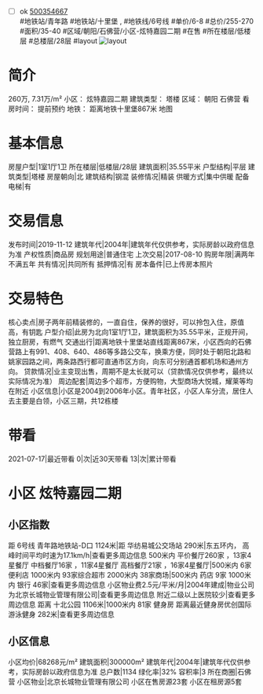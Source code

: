 - [ ] ok [500354667](https://bj.5i5j.com/ershoufang/500354667.html)  
 #地铁站/青年路 #地铁站/十里堡 ,  #地铁线/6号线
#单价/6-8 #总价/255-270 #面积/35-40   #区域/朝阳/石佛营/小区-炫特嘉园二期 #在售 #所在楼层/低楼层 #总楼层/28层 #layout 
![layout](http://image2.5i5j.com//group2/M00/C1/6F/CgqJM13IAceABdyLAAGXtfBU9Pc238.jpg_P5.jpg) 
# 简介 
 260万,  7.31万/m² 
小区： 炫特嘉园二期
建筑类型： 塔楼
区域： 朝阳 石佛营
看房时间： 提前预约
地铁： 距离地铁十里堡867米 地图
# 基本信息 
 房屋户型|1室1厅1卫
所在楼层|低楼层/28层
建筑面积|35.55平米
户型结构|平层
建筑类型|塔楼
房屋朝向|北
建筑结构|钢混
装修情况|精装
供暖方式|集中供暖
配备电梯|有
# 交易信息 
 发布时间|2019-11-12
建筑年代|2004年|建筑年代仅供参考，实际房龄以政府信息为准
产权性质|商品房
规划用途|普通住宅
上次交易|2017-08-10
购房年限|满两年不满五年
共有情况|共同所有
抵押情况|有
房本备件|已上传房本照片
# 交易特色 
 核心卖点|房子两年前精装修的，一直自住，保养的很好，可以拎包入住，原值高，有钥匙
户型介绍|此房为北向1室1厅1卫，建筑面积为35.55平米，正规开间，独立厨房，有燃气
交通出行|距离地铁十里堡站直线距离867米，小区西向的石佛营路上有991、408、640、486等多路公交车，换乘方便，同时处于朝阳北路和姚家园路之间，两条路西行都可直通市区方向，向东可分别通首都机场和通州方向。
贷款情况|业主变现出售，周期不是太长就可以（贷款情况仅供参考，最终以实际情况为准）
周边配套|周边多个超市，方便购物，大型商场大悦城，耀莱等均在附近
小区信息|小区是2004到2006年小区。青年社区，小区人车分流，居住人去主要是白领，小区三期，共12栋楼
# 带看 
 2021-07-17|最近带看	 0|次|近30天带看	 13|次|累计带看
# 小区 炫特嘉园二期
## 小区指数 
 距 6号线 青年路地铁站-D口 1124米|距 华纺易城公交场站 290米|东五环内， 高峰时间平均时速为17.1km/h|查看更多周边信息
500米内 平价餐厅260家 ，13家4星餐厅
中档餐厅16家 ，11家4星餐厅
高档餐厅21家 ，16家4星餐厅|500米内 6家便利店
1000米内 93家综合超市
2000米内 38家商场|500米内 药店 9家
1000米内 银行 46家|查看更多周边信息
小区物业费2.5元/平米/月|2004年建成|物业公司为北京长城物业管理有限公司|查看更多周边信息
附近二级以上医院较少|查看更多周边信息
距离 十北公园 1106米|1000米内 81家 健身房
距离最近健身房优创国际游泳健身 282米|查看更多周边信息
## 小区信息 
 小区均价|68268元/m²
建筑面积|300000m²
建筑年代|2004年|建筑年代仅供参考，实际房龄以政府信息为准
总户数|1134
绿化率|32%
容积率|3
所在商圈|石佛营
小区物业|北京长城物业管理有限公司
小区在售房源23套
小区在租房源5套
